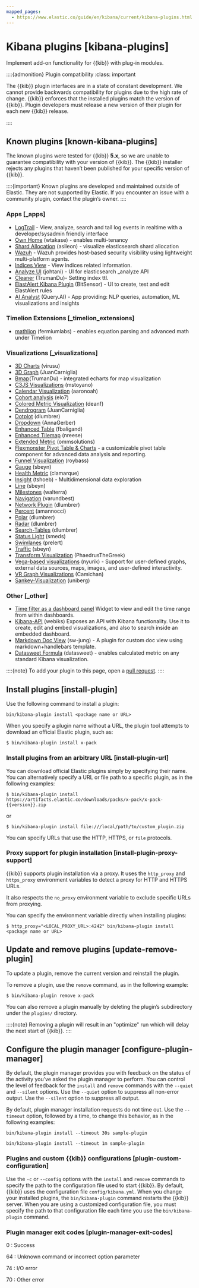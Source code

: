 ```yaml
---
mapped_pages:
  - https://www.elastic.co/guide/en/kibana/current/kibana-plugins.html
---
```


# Kibana plugins [kibana-plugins]

Implement add-on functionality for {{kib}} with plug-in modules.

::::{admonition} Plugin compatibility
:class: important

The {{kib}} plugin interfaces are in a state of constant development.  We cannot provide backwards compatibility for plugins due to the high rate of change.  {{kib}} enforces that the installed plugins match the version of {{kib}}. Plugin developers must release a new version of their plugin for each new {{kib}} release.

::::



## Known plugins [known-kibana-plugins]

The known plugins were tested for {{kib}} **5.x**, so we are unable to guarantee compatibility with your version of {{kib}}. The {{kib}} installer rejects any plugins that haven’t been published for your specific version of {{kib}}.

::::{important}
Known plugins are developed and maintained outside of Elastic. They are not supported by Elastic. If you encounter an issue with a community plugin, contact the plugin’s owner.
::::



### Apps [_apps]

* [LogTrail](https://github.com/sivasamyk/logtrail) - View, analyze, search and tail log events in realtime with a developer/sysadmin friendly interface
* [Own Home](https://github.com/wtakase/kibana-own-home) (wtakase) - enables multi-tenancy
* [Shard Allocation](https://github.com/asileon/kibana_shard_allocation) (asileon) - visualize elasticsearch shard allocation
* [Wazuh](https://github.com/wazuh/wazuh-kibana-app) - Wazuh provides host-based security visibility using lightweight multi-platform agents.
* [Indices View](https://github.com/TrumanDu/indices_view) - View indices related information.
* [Analyze UI](https://github.com/johtani/analyze-api-ui-plugin) (johtani) - UI for elasticsearch _analyze API
* [Cleaner](https://github.com/TrumanDu/cleaner) (TrumanDu)- Setting index ttl.
* [ElastAlert Kibana Plugin](https://github.com/bitsensor/elastalert-kibana-plugin) (BitSensor) - UI to create, test and edit ElastAlert rules
* [AI Analyst](https://github.com/query-ai/queryai-kibana-plugin) (Query.AI) - App providing: NLP queries, automation, ML visualizations and insights


### Timelion Extensions [_timelion_extensions]

* [mathlion](https://github.com/fermiumlabs/mathlion) (fermiumlabs) - enables equation parsing and advanced math under Timelion


### Visualizations [_visualizations]

* [3D Charts](https://github.com/virusu/3D_kibana_charts_vis) (virusu)
* [3D Graph](https://github.com/JuanCarniglia/area3d_vis) (JuanCarniglia)
* [Bmap](https://github.com/TrumanDu/bmap)(TrumanDu) - integrated echarts for map visualization
* [C3JS Visualizations](https://github.com/mstoyano/kbn_c3js_vis) (mstoyano)
* [Calendar Visualization](https://github.com/aaronoah/kibana_calendar_vis) (aaronoah)
* [Cohort analysis](https://github.com/elo7/cohort) (elo7)
* [Colored Metric Visualization](https://github.com/DeanF/health_metric_vis) (deanf)
* [Dendrogram](https://github.com/JuanCarniglia/dendrogram_vis) (JuanCarniglia)
* [Dotplot](https://github.com/dlumbrer/kbn_dotplot) (dlumbrer)
* [Dropdown](https://github.com/AnnaGerber/kibana_dropdown) (AnnaGerber)
* [Enhanced Table](https://github.com/fbaligand/kibana-enhanced-table) (fbaligand)
* [Enhanced Tilemap](https://github.com/nreese/enhanced_tilemap) (nreese)
* [Extended Metric](https://github.com/ommsolutions/kibana_ext_metrics_vis) (ommsolutions)
* [Flexmonster Pivot Table & Charts](https://github.com/flexmonster/pivot-kibana) - a customizable pivot table component for advanced data analysis and reporting.
* [Funnel Visualization](https://github.com/outbrain/ob-kb-funnel) (roybass)
* [Gauge](https://github.com/sbeyn/kibana-plugin-gauge-sg) (sbeyn)
* [Health Metric](https://github.com/clamarque/Kibana_health_metric_vis) (clamarque)
* [Insight](https://github.com/tshoeb/Insight) (tshoeb) - Multidimensional data exploration
* [Line](https://github.com/sbeyn/kibana-plugin-line-sg) (sbeyn)
* [Milestones](https://github.com/walterra/kibana-milestones-vis) (walterra)
* [Navigation](https://github.com/varundbest/navigation) (varundbest)
* [Network Plugin](https://github.com/dlumbrer/kbn_network) (dlumbrer)
* [Percent](https://github.com/amannocci/kibana-plugin-metric-percent) (amannocci)
* [Polar](https://github.com/dlumbrer/kbn_polar) (dlumbrer)
* [Radar](https://github.com/dlumbrer/kbn_radar) (dlumbrer)
* [Search-Tables](https://github.com/dlumbrer/kbn_searchtables) (dlumbrer)
* [Status Light](https://github.com/Smeds/status_light_visualization) (smeds)
* [Swimlanes](https://github.com/prelert/kibana-swimlane-vis) (prelert)
* [Traffic](https://github.com/sbeyn/kibana-plugin-traffic-sg) (sbeyn)
* [Transform Visualization](https://github.com/PhaedrusTheGreek/transform_vis) (PhaedrusTheGreek)
* [Vega-based visualizations](https://github.com/nyurik/kibana-vega-vis) (nyurik) - Support for user-defined graphs, external data sources, maps, images, and user-defined interactivity.
* [VR Graph Visualizations](https://github.com/Camichan/kbn_aframe) (Camichan)
* [Sankey-Visualization](https://github.com/uniberg/kbn_sankey_vis) (uniberg)


### Other [_other]

* [Time filter as a dashboard panel](https://github.com/nreese/kibana-time-plugin) Widget to view and edit the time range from within dashboards.
* [Kibana-API](https://github.com/Webiks/kibana-API.git) (webiks) Exposes an API with Kibana functionality. Use it to create, edit and embed visualizations, and also to search inside an embedded dashboard.
* [Markdown Doc View](https://github.com/sw-jung/kibana_markdown_doc_view) (sw-jung) - A plugin for custom doc view using markdown+handlebars template.
* [Datasweet Formula](https://github.com/datasweet-fr/kibana-datasweet-formula) (datasweet) - enables calculated metric on any standard Kibana visualization.

::::{note}
To add your plugin to this page, open a [pull request](https://github.com/elastic/kibana/tree/master/docs/plugins/known-plugins.asciidoc).
::::



## Install plugins [install-plugin]

Use the following command to install a plugin:

```shell
bin/kibana-plugin install <package name or URL>
```

When you specify a plugin name without a URL, the plugin tool attempts to download an official Elastic plugin, such as:

```shell
$ bin/kibana-plugin install x-pack
```


### Install plugins from an arbitrary URL [install-plugin-url]

You can download official Elastic plugins simply by specifying their name. You can alternatively specify a URL or file path to a specific plugin, as in the following examples:

```shell subs=true
$ bin/kibana-plugin install https://artifacts.elastic.co/downloads/packs/x-pack/x-pack-{{version}}.zip
```

or

```shell
$ bin/kibana-plugin install file:///local/path/to/custom_plugin.zip
```

You can specify URLs that use the HTTP, HTTPS, or `file` protocols.


### Proxy support for plugin installation [install-plugin-proxy-support]

{{kib}} supports plugin installation via a proxy. It uses the `http_proxy` and `https_proxy` environment variables to detect a proxy for HTTP and HTTPS URLs.

It also respects the `no_proxy` environment variable to exclude specific URLs from proxying.

You can specify the environment variable directly when installing plugins:

```shell
$ http_proxy="<LOCAL_PROXY_URL>:4242" bin/kibana-plugin install <package name or URL>
```


## Update and remove plugins [update-remove-plugin]

To update a plugin, remove the current version and reinstall the plugin.

To remove a plugin, use the `remove` command, as in the following example:

```shell
$ bin/kibana-plugin remove x-pack
```

You can also remove a plugin manually by deleting the plugin’s subdirectory under the `plugins/` directory.

::::{note}
Removing a plugin will result in an "optimize" run which will delay the next start of {{kib}}.
::::



## Configure the plugin manager [configure-plugin-manager]

By default, the plugin manager provides you with feedback on the status of the activity you’ve asked the plugin manager to perform. You can control the level of feedback for the `install` and `remove` commands with the `--quiet` and `--silent` options. Use the `--quiet` option to suppress all non-error output. Use the `--silent` option to suppress all output.

By default, plugin manager installation requests do not time out. Use the `--timeout` option, followed by a time, to change this behavior, as in the following examples:

```shell
bin/kibana-plugin install --timeout 30s sample-plugin
```

```shell
bin/kibana-plugin install --timeout 1m sample-plugin
```


### Plugins and custom {{kib}} configurations [plugin-custom-configuration]

Use the `-c` or `--config` options with the `install` and `remove` commands to specify the path to the configuration file used to start {{kib}}. By default, {{kib}} uses the configuration file `config/kibana.yml`. When you change your installed plugins, the `bin/kibana-plugin` command restarts the {{kib}} server. When you are using a customized configuration file, you must specify the path to that configuration file each time you use the `bin/kibana-plugin` command.


### Plugin manager exit codes [plugin-manager-exit-codes]

0
:   Success

64
:   Unknown command or incorrect option parameter

74
:   I/O error

70
:   Other error

